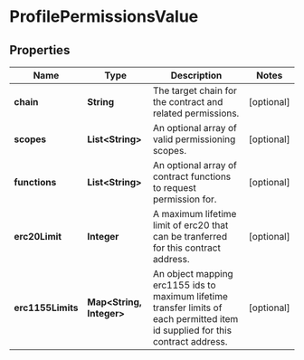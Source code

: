 

# ProfilePermissionsValue

## Properties

Name | Type | Description | Notes
------------ | ------------- | ------------- | -------------
**chain** | **String** | The target chain for the contract and related permissions. |  [optional]
**scopes** | **List&lt;String&gt;** | An optional array of valid permissioning scopes. |  [optional]
**functions** | **List&lt;String&gt;** | An optional array of contract functions to request permission for. |  [optional]
**erc20Limit** | **Integer** | A maximum lifetime limit of erc20 that can be tranferred for this contract address. |  [optional]
**erc1155Limits** | **Map&lt;String, Integer&gt;** | An object mapping erc1155 ids to maximum lifetime transfer limits of each permitted item id supplied for this contract address. |  [optional]




